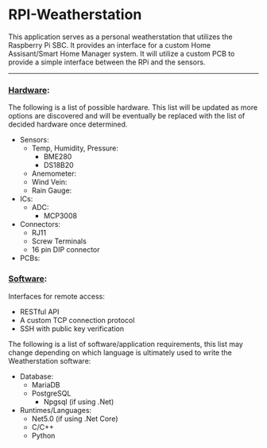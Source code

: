 # RPI-Weatherstation

This application serves as a personal weatherstation that utilizes the Raspberry Pi SBC.  It provides an interface for a custom Home Assisant/Smart Home Manager system.  It will utilize a custom PCB to provide a simple interface between the RPi and the sensors.  

________________

### [Hardware]():

The following is a list of possible hardware. This list will be updated as more options are discovered and will be eventually be replaced with the list of decided hardware once determined.
- Sensors:
  - Temp, Humidity, Pressure:
    - BME280
    - DS18B20
  - Anemometer:
  - Wind Vein:
  - Rain Gauge:
- ICs:
  - ADC:
    - MCP3008
- Connectors:
  - RJ11
  - Screw Terminals
  - 16 pin DIP connector
- PCBs:

### [Software]():

Interfaces for remote access:
- RESTful API
- A custom TCP connection protocol
- SSH with public key verification

The following is a list of software/application requirements, this list may change depending on which language is ultimately used to write the Weatherstation software:
- Database:
  - MariaDB
  - PostgreSQL
    - Npgsql (if using .Net)
- Runtimes/Languages:
  - Net5.0 (if using .Net Core)
  - C/C++
  - Python


